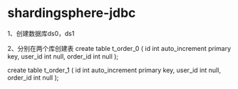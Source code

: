 # shardingsphere-jdbc
1、创建数据库ds0，ds1

2、分别在两个库创建表
create table t_order_0
(
  id       int auto_increment primary key,
  user_id  int null,
  order_id int null
);

create table t_order_1
(
  id       int auto_increment primary key,
  user_id  int null,
  order_id int null
);
